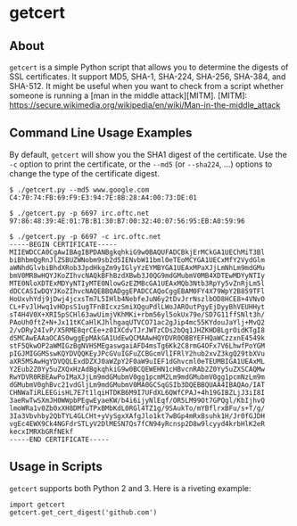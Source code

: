 getcert
=======

About
-----

`getcert` is a simple Python script that allows you to determine the digests of
SSL certificates. It support MD5, SHA-1, SHA-224, SHA-256, SHA-384, and SHA-512.
It might be useful when you want to check from a script whether someone is
running a [man in the middle attack][MITM].
[MITM]: https://secure.wikimedia.org/wikipedia/en/wiki/Man-in-the-middle_attack

Command Line Usage Examples
---------------------------

By default, `getcert` will show you the SHA1 digest of the certificate. Use the
`-c` option to print the certificate, or the `--md5` (or `--sha224`, ...)
options to change the type of the certificate digest.

	$ ./getcert.py --md5 www.google.com
	C4:70:74:FB:69:F9:E3:94:7E:8B:28:A4:00:73:DE:01

	$ ./getcert.py -p 6697 irc.oftc.net
	97:86:48:39:4E:01:7B:B1:30:B7:00:32:40:07:56:95:EB:A0:59:96

	$ ./getcert.py -p 6697 -c irc.oftc.net
	-----BEGIN CERTIFICATE-----
	MIIEWDCCA0CgAwIBAgIBPDANBgkqhkiG9w0BAQUFADCBkjErMCkGA1UEChMiT3Bl
	biBhbmQgRnJlZSBUZWNobm9sb2d5IENvbW11bml0eTEoMCYGA1UECxMfY2VydGlm
	aWNhdGlvbiBhdXRob3JpdHkgZm9yIGlyYzEYMBYGA1UEAxMPaXJjLmNhLm9mdGMu
	bmV0MR8wHQYJKoZIhvcNAQkBFhBzdXBwb3J0QG9mdGMubmV0MB4XDTEwMDYyNTIy
	MTE0NloXDTExMDYyNTIyMTE0NlowGzEZMBcGA1UEAxMQb3Ntb3RpYy5vZnRjLm5l
	dDCCASIwDQYJKoZIhvcNAQEBBQADggEPADCCAQoCggEBAM0FY4X79WpY2B859TFl
	HoUxvhYdj9jDwj4jcxsTm7L5IHlb4NebfeJuN6y2tDvJrrNszlbOD8HCE8+4VNvO
	CL+FvJlHwq1vHOpsS1ugTFnBIcxzSmiXQguPdlLWoJAROutPgyEjDyyBhVEUHHyt
	sT4H4V0X+XRI5pSCHl63awUimjVKhMKi+rbm56yl5okUx79e/SD7G11ffSNlt3h/
	PAoUh0ftZ+N+Jx11tKCaHlKJhlhgaqUTVCO71ac2gJip4mc55KYdouJaYlj+MvQ2
	2/vDRy24IvP/X5RME8qrCEe+z0IXCdvTJrJWTzCDs2bQq1JHZKHDBLgrOidKTgI8
	dSMCAwEAAaOCAS0wggEpMAkGA1UdEwQCMAAwHQYDVR0OBBYEFHQaWCzzxnE4549k
	stF5QkwOP2aWMIGzBgNVHSMEgaswgaiAFD4msTg6Kk2C8rmG4OFx7V6LhwfPoYGM
	pIGJMIGGMSswKQYDVQQKEyJPcGVuIGFuZCBGcmVlIFRlY2hub2xvZ3kgQ29tbXVu
	aXR5MSAwHgYDVQQLExdDZXJ0aWZpY2F0aW9uIEF1dGhvcml0eTEUMBIGA1UEAxML
	Y2Eub2Z0Yy5uZXQxHzAdBgkqhkiG9w0BCQEWEHN1cHBvcnRAb2Z0Yy5uZXSCAQMw
	RwYDVR0RBEAwPoIMaXJjLm9mdGMubmV0gg1pcmM2Lm9mdGMubmV0gg1pcmNzLm9m
	dGMubmV0ghBvc21vdGljLm9mdGMubmV0MA0GCSqGSIb3DQEBBQUAA4IBAQAo/IAT
	CHNWaTiRLEEGisHL7E7t1lqiHTDKB6M9I7UFdXL6QWfCPAJ+4h19GIBZLjJ3iI8I
	3aeRwTwSXmJH0WWpbPEgwEyaeKW/b4i6ijyNlEqf/OR5LM99Ot7GPQgl/KbIjhvQ
	lmoWRa1v0Zb0xXH8DMfuTPxBMbKdL0RGl4TZ1g/9SAukTo/mYBflrxBFu/s+T/g/
	3Ia3Vbvhby2QbTYL4GLCHt+yVySgxXAfgJlo1kt7wBGp4mRxBsuhk1H/Jr0fGJDH
	vgEc4EWX9Ck4NGFdrSTLyV2DlMESN7Qs7fCN94yRcnsp2D8w9lcyyd4krbHlK2eR
	kecxIMRXbGRfNEkf
	-----END CERTIFICATE-----

Usage in Scripts
----------------

`getcert` supports both Python 2 and 3. Here is a riveting example:

	import getcert
	getcert.get_cert_digest('github.com')

